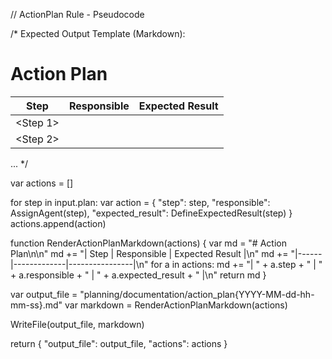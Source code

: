 // ActionPlan Rule - Pseudocode

/*
Expected Output Template (Markdown):

# Action Plan

| Step | Responsible | Expected Result |
|------|-------------|----------------|
| <Step 1> | <Agent> | <Result> |
| <Step 2> | <Agent> | <Result> |
...
*/

var actions = []

for step in input.plan:
    var action = {
        "step": step,
        "responsible": AssignAgent(step),
        "expected_result": DefineExpectedResult(step)
    }
    actions.append(action)

function RenderActionPlanMarkdown(actions) {
    var md = "# Action Plan\n\n"
    md += "| Step | Responsible | Expected Result |\n"
    md += "|------|-------------|----------------|\n"
    for a in actions:
        md += "| " + a.step + " | " + a.responsible + " | " + a.expected_result + " |\n"
    return md
}

var output_file = "planning/documentation/action_plan{YYYY-MM-dd-hh-mm-ss}.md"
var markdown = RenderActionPlanMarkdown(actions)

WriteFile(output_file, markdown)

return {
    "output_file": output_file,
    "actions": actions
}

